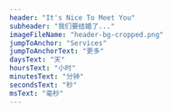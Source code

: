 ```yaml
---
header: "It's Nice To Meet You"
subheader: "我们要结婚了..."
imageFileName: "header-bg-cropped.png"
jumpToAnchor: "Services"
jumpToAnchorText: "更多"
daysText: "天"
hoursText: "小时"
minutesText: "分钟"
secondsText: "秒"
msText: "毫秒"
---
```

